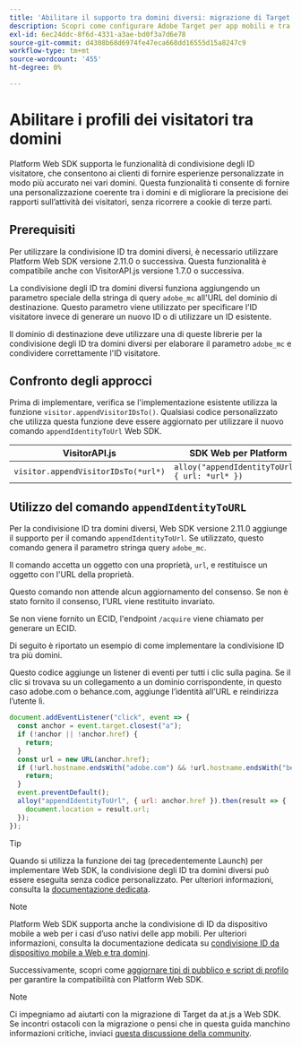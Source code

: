 ```yaml
---
title: 'Abilitare il supporto tra domini diversi: migrazione di Target da at.js 2.x a Web SDK'
description: Scopri come configurare Adobe Target per app mobili e tra domini diversi in scenari di browser web utilizzando Experience Platform Web SDK.
exl-id: 6ec24ddc-8f6d-4331-a3ae-bd0f3a7d6e78
source-git-commit: d4308b68d6974fe47eca668dd16555d15a8247c9
workflow-type: tm+mt
source-wordcount: '455'
ht-degree: 0%

---
```


# Abilitare i profili dei visitatori tra domini

Platform Web SDK supporta le funzionalità di condivisione degli ID visitatore, che consentono ai clienti di fornire esperienze personalizzate in modo più accurato nei vari domini. Questa funzionalità ti consente di fornire una personalizzazione coerente tra i domini e di migliorare la precisione dei rapporti sull’attività dei visitatori, senza ricorrere a cookie di terze parti.

## Prerequisiti

Per utilizzare la condivisione ID tra domini diversi, è necessario utilizzare Platform Web SDK versione 2.11.0 o successiva. Questa funzionalità è compatibile anche con VisitorAPI.js versione 1.7.0 o successiva.

La condivisione degli ID tra domini diversi funziona aggiungendo un parametro speciale della stringa di query `adobe_mc` all&#39;URL del dominio di destinazione. Questo parametro viene utilizzato per specificare l’ID visitatore invece di generare un nuovo ID o di utilizzare un ID esistente.

Il dominio di destinazione deve utilizzare una di queste librerie per la condivisione degli ID tra domini diversi per elaborare il parametro `adobe_mc` e condividere correttamente l&#39;ID visitatore.

## Confronto degli approcci

Prima di implementare, verifica se l&#39;implementazione esistente utilizza la funzione `visitor.appendVisitorIDsTo()`. Qualsiasi codice personalizzato che utilizza questa funzione deve essere aggiornato per utilizzare il nuovo comando `appendIdentityToUrl` Web SDK.

| VisitorAPI.js | SDK Web per Platform |
| --- | --- |
| `visitor.appendVisitorIDsTo(*url*)` | `alloy("appendIdentityToUrl", { url: *url* })` |

## Utilizzo del comando `appendIdentityToURL`

Per la condivisione ID tra domini diversi, Web SDK versione 2.11.0 aggiunge il supporto per il comando `appendIdentityToUrl`. Se utilizzato, questo comando genera il parametro stringa query `adobe_mc`.

Il comando accetta un oggetto con una proprietà, `url`, e restituisce un oggetto con l&#39;URL della proprietà.

Questo comando non attende alcun aggiornamento del consenso. Se non è stato fornito il consenso, l’URL viene restituito invariato.

Se non viene fornito un ECID, l&#39;endpoint `/acquire` viene chiamato per generare un ECID.

Di seguito è riportato un esempio di come implementare la condivisione ID tra più domini.

Questo codice aggiunge un listener di eventi per tutti i clic sulla pagina. Se il clic si trovava su un collegamento a un dominio corrispondente, in questo caso adobe.com o behance.com, aggiunge l’identità all’URL e reindirizza l’utente lì.

```Javascript
document.addEventListener("click", event => {
  const anchor = event.target.closest("a");
  if (!anchor || !anchor.href) {
    return;
  }
  const url = new URL(anchor.href);
  if (!url.hostname.endsWith("adobe.com") && !url.hostname.endsWith("behance.com")) {
    return;
  }
  event.preventDefault();
  alloy("appendIdentityToUrl", { url: anchor.href }).then(result => {
    document.location = result.url;
  });
});
```

>[!TIP]
>
>Quando si utilizza la funzione dei tag (precedentemente Launch) per implementare Web SDK, la condivisione degli ID tra domini diversi può essere eseguita senza codice personalizzato. Per ulteriori informazioni, consulta la [documentazione dedicata](https://experienceleague.adobe.com/docs/experience-platform/edge/identity/id-sharing.html#tags-extension).

>[!NOTE]
>
>Platform Web SDK supporta anche la condivisione di ID da dispositivo mobile a web per i casi d’uso nativi delle app mobili. Per ulteriori informazioni, consulta la documentazione dedicata su [condivisione ID da dispositivo mobile a Web e tra domini](https://experienceleague.adobe.com/docs/experience-platform/edge/identity/id-sharing.html).

Successivamente, scopri come [aggiornare tipi di pubblico e script di profilo](update-audiences.md) per garantire la compatibilità con Platform Web SDK.

>[!NOTE]
>
>Ci impegniamo ad aiutarti con la migrazione di Target da at.js a Web SDK. Se incontri ostacoli con la migrazione o pensi che in questa guida manchino informazioni critiche, inviaci [questa discussione della community](https://experienceleaguecommunities.adobe.com/t5/adobe-experience-platform-data/tutorial-discussion-migrate-target-from-at-js-to-web-sdk/m-p/575587#M463).
